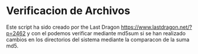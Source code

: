 # Verificacion de Archivos

Este script ha sido creado por the Last Dragon https://www.lastdragon.net/?p=2462 y con el podemos verificar mediante md5sum si se han realizado cambios en los directorios del sistema mediante la comparacon de la suma md5.
